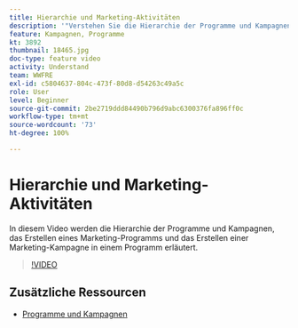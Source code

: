 ```yaml
---
title: Hierarchie und Marketing-Aktivitäten
description: '"Verstehen Sie die Hierarchie der Programme und Kampagnen, das Erstellen eines Marketing-Programms und das Erstellen einer Marketing-Kampagne in einem Programm."'
feature: Kampagnen, Programme
kt: 3892
thumbnail: 18465.jpg
doc-type: feature video
activity: Understand
team: WWFRE
exl-id: c5804637-804c-473f-80d8-d54263c49a5c
role: User
level: Beginner
source-git-commit: 2be2719ddd84490b796d9abc6300376fa896ff0c
workflow-type: tm+mt
source-wordcount: '73'
ht-degree: 100%

---
```


# Hierarchie und Marketing-Aktivitäten

In diesem Video werden die Hierarchie der Programme und Kampagnen, das Erstellen eines Marketing-Programms und das Erstellen einer Marketing-Kampagne in einem Programm erläutert.

>[!VIDEO](https://video.tv.adobe.com/v/18465?quality=12)

## Zusätzliche Ressourcen

* [Programme und Kampagnen](https://experienceleague.adobe.com/de/docs/campaign-standard/using/getting-started/marketing-plans/programs-and-campaigns.html?lang=de)
